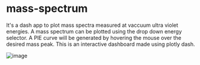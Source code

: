# mass-spectrum

It's a dash app to plot mass spectra measured at vaccuum ultra violet energies. A mass spectrum can be plotted using the drop down energy selector. A PIE curve will be generated by hovering the mouse over the desired mass peak. This is an interactive dashboard made using plotly dash.

![image](https://user-images.githubusercontent.com/7777152/115135333-a5e00980-9fcc-11eb-89e1-de2cd4837a46.png)


